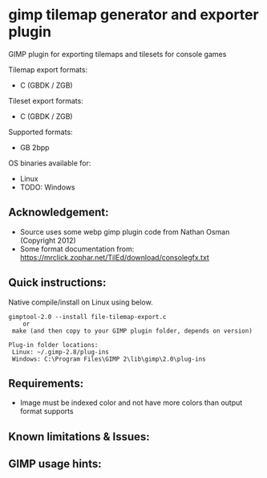 gimp tilemap generator and exporter plugin
===========

GIMP plugin for exporting tilemaps and tilesets for console games

Tilemap export formats:
 * C (GBDK / ZGB)

Tileset export formats:
 * C (GBDK / ZGB)

Supported formats:
 * GB 2bpp

OS binaries available for:
 * Linux
 * TODO: Windows


## Acknowledgement:
 * Source uses some webp gimp plugin code from Nathan Osman (Copyright 2012)
 * Some format documentation from: https://mrclick.zophar.net/TilEd/download/consolegfx.txt


## Quick instructions:

Native compile/install on Linux using below.

```
gimptool-2.0 --install file-tilemap-export.c
    or
 make (and then copy to your GIMP plugin folder, depends on version)

Plug-in folder locations:
 Linux: ~/.gimp-2.8/plug-ins
 Windows: C:\Program Files\GIMP 2\lib\gimp\2.0\plug-ins

```

## Requirements:
* Image must be indexed color and not have more colors than output format supports

## Known limitations & Issues:

## GIMP usage hints:
